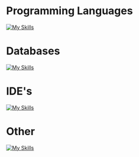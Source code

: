 # Programming Languages

[![My Skills](https://skillicons.dev/icons?i=java,js,ts)](https://skillicons.dev)

# Databases

[![My Skills](https://skillicons.dev/icons?i=mongo,mysql)](https://skillicons.dev)

# IDE's

[![My Skills](https://skillicons.dev/icons?i=idea,vscode)](https://skillicons.dev)

# Other

[![My Skills](https://skillicons.dev/icons?i=next,react,css,figma)](https://skillicons.dev)
